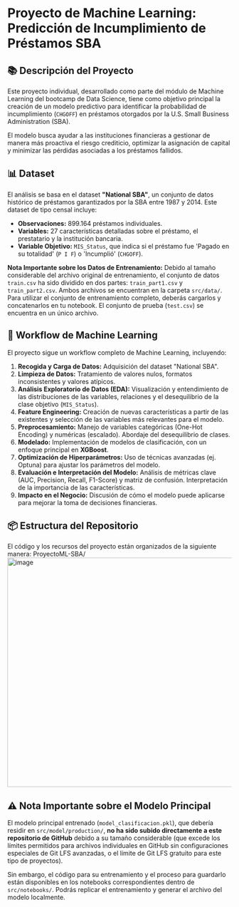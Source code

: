 # Proyecto de Machine Learning: Predicción de Incumplimiento de Préstamos SBA

## 📚 Descripción del Proyecto

Este proyecto individual, desarrollado como parte del módulo de Machine Learning del bootcamp de Data Science, tiene como objetivo principal la creación de un modelo predictivo para identificar la probabilidad de incumplimiento (`CHGOFF`) en préstamos otorgados por la U.S. Small Business Administration (SBA).

El modelo busca ayudar a las instituciones financieras a gestionar de manera más proactiva el riesgo crediticio, optimizar la asignación de capital y minimizar las pérdidas asociadas a los préstamos fallidos.

## 📊 Dataset

El análisis se basa en el dataset **"National SBA"**, un conjunto de datos histórico de préstamos garantizados por la SBA entre 1987 y 2014. Este dataset de tipo censal incluye:

* **Observaciones:** 899.164 préstamos individuales.
* **Variables:** 27 características detalladas sobre el préstamo, el prestatario y la institución bancaria.
* **Variable Objetivo:** `MIS_Status`, que indica si el préstamo fue 'Pagado en su totalidad' (`P I F`) o 'Incumplió' (`CHGOFF`).

**Nota Importante sobre los Datos de Entrenamiento:**
Debido al tamaño considerable del archivo original de entrenamiento, el conjunto de datos `train.csv` ha sido dividido en dos partes: `train_part1.csv` y `train_part2.csv`. Ambos archivos se encuentran en la carpeta `src/data/`. Para utilizar el conjunto de entrenamiento completo, deberás cargarlos y concatenarlos en tu notebook. El conjunto de prueba (`test.csv`) se encuentra en un único archivo.

## 🚀 Workflow de Machine Learning

El proyecto sigue un workflow completo de Machine Learning, incluyendo:

1.  **Recogida y Carga de Datos:** Adquisición del dataset "National SBA".
2.  **Limpieza de Datos:** Tratamiento de valores nulos, formatos inconsistentes y valores atípicos.
3.  **Análisis Exploratorio de Datos (EDA):** Visualización y entendimiento de las distribuciones de las variables, relaciones y el desequilibrio de la clase objetivo (`MIS_Status`).
4.  **Feature Engineering:** Creación de nuevas características a partir de las existentes y selección de las variables más relevantes para el modelo.
5.  **Preprocesamiento:** Manejo de variables categóricas (One-Hot Encoding) y numéricas (escalado). Abordaje del desequilibrio de clases.
6.  **Modelado:** Implementación de modelos de clasificación, con un enfoque principal en **XGBoost**.
7.  **Optimización de Hiperparámetros:** Uso de técnicas avanzadas (ej. Optuna) para ajustar los parámetros del modelo.
8.  **Evaluación e Interpretación del Modelo:** Análisis de métricas clave (AUC, Precision, Recall, F1-Score) y matriz de confusión. Interpretación de la importancia de las características.
9.  **Impacto en el Negocio:** Discusión de cómo el modelo puede aplicarse para mejorar la toma de decisiones financieras.

## 📦 Estructura del Repositorio

El código y los recursos del proyecto están organizados de la siguiente manera:
ProyectoML-SBA/
<img width="515" alt="image" src="https://github.com/user-attachments/assets/256d680e-ec2b-41d6-bdf4-d57b7246a5cd" />

## ⚠️ Nota Importante sobre el Modelo Principal

El modelo principal entrenado (`model_clasificacion.pkl`), que debería residir en `src/model/production/`, **no ha sido subido directamente a este repositorio de GitHub** debido a su tamaño considerable (que excede los límites permitidos para archivos individuales en GitHub sin configuraciones especiales de Git LFS avanzadas, o el límite de Git LFS gratuito para este tipo de proyectos).

Sin embargo, el código para su entrenamiento y el proceso para guardarlo están disponibles en los notebooks correspondientes dentro de `src/notebooks/`. Podrás replicar el entrenamiento y generar el archivo del modelo localmente.
